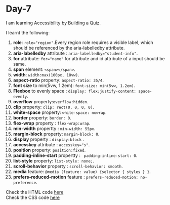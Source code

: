 # Day-7
I am learning Accessibility by Building a Quiz.

I learnt the following:   

1. **role**: `role="region"`.Every region role requires a visible label, which should be referenced by the aria-labelledby attribute.
2. **aria-labelledby** attribute : `aria-labelledby="student-info"`.
3. **for** attribute: `for="name"` for attribute and id attribute of a input should be same.
4. **span** element: `<span></span>`.
5. **width**: `width:max(100px, 18vw)`.
6. **aspect-ratio** property: `aspect-ratio: 35/4`.
7. **font size** to min(5vw, 1.2em): `font-size: min(5vw, 1.2em)`.
8. **Flexbox** to evenly space : `display: flex;justify-content: space-evenly`.
9. **overflow** property:`overflow:hidden`.
10. **clip** property: `clip: rect(0, 0, 0, 0)`.
11. **white-space** property: `white-space: nowrap`.
12. **border** property: `border: 0`.
13. **flex-wrap** property : `flex-wrap:wrap`.
14. **min-width** propertty : `min-width: 55px`.
15. **margin-block** property: `margin-block: 0`.
16. **display** property : `display:block` .
17. **accesskey** attribute : `accesskey="s"`.
18. **position** property: `position:fixed`.
19. **padding-inline-start** propertty : ` padding-inline-start: 0`.
20. **list-style** property: `list-style: none;`.
21. **scroll-behavior** property : `scroll-behavior: smooth`.
22. **media** feature: `@media (feature: value) {selector { styles } }`.
23. **prefers-reduced-motion** feature : `prefers-reduced-motion: no-preference`. 


Check the HTML code [here](./index.html)  
Check the CSS code [here](./styles.css)